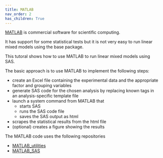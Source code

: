 ```yaml
---
title: MATLAB
nav_order: 2
has_children: True
---
```


[MATLAB](https://www.mathworks.com/products/matlab.html) is commercial software for scientific computing.

It has support for some statistical tests but it is not very easy to run linear mixed models using the base package.

This tutoral shows how to use MATLAB to run linear mixed models using SAS.

The basic approach is to use MATLAB to implement the following steps:

+ create an Excel file containing the experimental data and the appropriate factor and grouping variables
+ generate SAS code for the chosen analysis by replacing known tags in an analysis-specific template file
+ launch a system command from MATLAB that
  + starts SAS
  + runs the SAS code file
  + saves the SAS output as html
+ scrapes the statistical results from the html file
+ (optional) creates a figure showing the results

The MATLAB code uses the following repositories
+ [MATLAB_utilities](https://github.com/Campbell-Muscle-Lab/MATLAB_Utilities)
+ [MATLAB_SAS](https://github.com/Campbell-Muscle-Lab/MATLAB_SAS)

